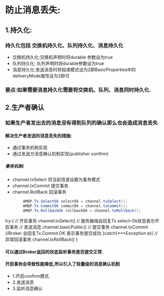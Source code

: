 # 防止消息丢失:

## 1.持久化:
### 持久化包括 交换机持久化、队列持久化、消息持久化
- 交换机持久化:交换机声明时将durable 参数设为true
- 队列持久化: 队列声明时将durable参数设为true
- 消息持久化:发送消息时将投递模式设为2即BasicProperties中的deliveryMode属性设为2即可
### 要点:如果需要消息持久化需要将交换机、队列、消息同时持久化.

## 2.生产者确认
### 如果生产者发出去的消息没有得到队列的确认那么也会造成消息丢失
#### 解决生产者发送的消息丢失的措施:
- 通过事务机制实现
- 通过发送方消息确认机制实现(publisher confirm)
##### 事务机制:
- channel.txSelect 将当前信道设置为事务模式
- channel.txCommit 提交事务
- channel.RollBack 回滚事务
```java
        AMQP.Tx.SelectOk selectOk = channel.txSelect();
        AMQP.Tx.CommitOk commitOk = channel.txCommit();
        AMQP.Tx.RollbackOk rollbackOk = channel.txRollback();
```
try:{
    // 开启事务
    channel.txSelect() // 服务器端会回复Tx.select-Ok状态表示开启事务
    // 发送消息
    channel.basicPublic() 
    // 提交事务
    channel.txCommit  //Broker 会回复Tx.Commit.OK 表示事务提交成功
}catch(***Exception e){
    // 异常回滚事务
    channel.txRollBack()
}

#### 可以通过Broker返回的状态监听事务是否提交正常.
#### 开启事务会导致性能降低,所以引入了轻量级的消息确认机制
- 1.开启confirm模式.
- 2.发送消息
- 3.监听消息确认



